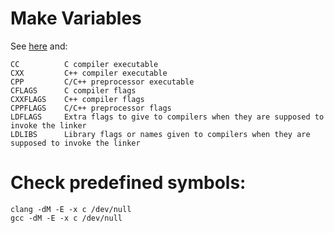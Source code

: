 # Make Variables

See [here](http://www.gnu.org/software/make/manual/html_node/Implicit-Variables.html) and:

	CC			C compiler executable
	CXX			C++ compiler executable
	CPP			C/C++ preprocessor executable
	CFLAGS		C compiler flags
	CXXFLAGS	C++ compiler flags
	CPPFLAGS	C/C++ preprocessor flags
	LDFLAGS     Extra flags to give to compilers when they are supposed to invoke the linker
	LDLIBS		Library flags or names given to compilers when they are supposed to invoke the linker

# Check predefined symbols:

	clang -dM -E -x c /dev/null
	gcc -dM -E -x c /dev/null


